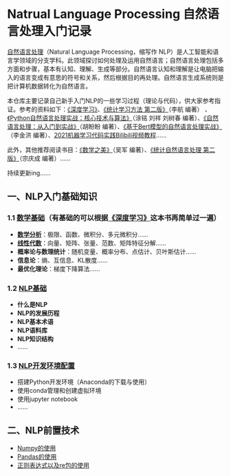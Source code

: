 # Natrual Language Processing 自然语言处理入门记录
[自然语言处理](https://zh.wikipedia.org/wiki/%E8%87%AA%E7%84%B6%E8%AF%AD%E8%A8%80%E5%A4%84%E7%90%86)（Natural Language Processing，缩写作 NLP）是人工智能和语言学领域的分支学科。此领域探讨如何处理及运用自然语言；自然语言处理包括多方面和步骤，基本有认知、理解、生成等部分。自然语言认知和理解是让电脑把输入的语言变成有意思的符号和关系，然后根据目的再处理。自然语言生成系统则是把计算机数据转化为自然语言。

本仓库主要记录自己新手入门NLP的一些学习过程（理论与代码），供大家参考指证。参考的资料如下：[《深度学习》](https://github.com/MingchaoZhu/DeepLearning/blob/master/DL%E4%B8%AD%E6%96%87.pdf)、[《统计学习方法 第二版》](https://item.jd.com/12522197.html)（李航 编著） 、[《Python自然语言处理实战：核心技术与算法》](https://item.jd.com/12375644.html)（涂铭 刘祥 刘树春 编著）、[《自然语言处理：从入门到实战》](https://item.jd.com/12874424.html)（胡盼盼 编著）、[《基于Bert模型的自然语言处理实战》](https://item.jd.com/13357124.html)（李金洪 编著）、[2021机器学习代码实践Bilibili视频教程](https://www.bilibili.com/video/BV14p4y1h7ay?spm_id_from=333.999.0.0)......

此外，其他推荐阅读书目：[《数学之美》](https://item.jd.com/12646983.html)（吴军 编著）、[《统计自然语言处理 第二版》](https://item.jd.com/12646701.html)（宗庆成 编著）......

持续更新ing......

## 一、NLP入门基础知识
### 1.1 [数学基础](https://github.com/Serendipity-zyf/Natrual-Language-Processing/tree/main/%E6%95%B0%E5%AD%A6%E5%9F%BA%E7%A1%80Basic_Math)（有基础的可以根据[《深度学习》](https://github.com/MingchaoZhu/DeepLearning/blob/master/DL%E4%B8%AD%E6%96%87.pdf)这本书再简单过一遍）
* **[数学分析](https://github.com/Serendipity-zyf/Natrual-Language-Processing/blob/main/%E6%95%B0%E5%AD%A6%E5%9F%BA%E7%A1%80Basic_Math/NLP%E6%95%B0%E5%AD%A6%E5%88%86%E6%9E%90%E5%9F%BA%E7%A1%80/NLP%E6%95%B0%E5%AD%A6%E5%88%86%E6%9E%90%E5%9F%BA%E7%A1%80.pdf)**：极限、函数、微积分、多元微积分......
* **[线性代数](https://github.com/Serendipity-zyf/Natrual-Language-Processing/tree/main/%E6%95%B0%E5%AD%A6%E5%9F%BA%E7%A1%80Basic_Math/%E7%BA%BF%E6%80%A7%E4%BB%A3%E6%95%B0)**：向量、矩阵、张量、范数、矩阵特征分解......
* **概率论与数理统计**：随机变量、概率分布、点估计、贝叶斯估计......
* **信息论**：熵、互信息、KL散度......
* **最优化理论**：梯度下降算法......
### 1.2 [NLP基础](https://github.com/Serendipity-zyf/Natrual-Language-Processing/blob/main/NLP%E5%9F%BA%E7%A1%80/NLP_Chap1/NLP_Chap1.pdf)
* **什么是NLP**
* **NLP的发展历程**
* **NLP基本术语**
* **NLP语料库**
* **NLP知识结构**
* ......
### 1.3 [NLP开发环境配置](https://github.com/Serendipity-zyf/Natrual-Language-Processing/blob/main/NLP%E5%BC%80%E5%8F%91%E7%8E%AF%E5%A2%83%E6%90%AD%E5%BB%BA/Readme.md)
* 搭建Python开发环境（Anaconda的下载与使用）
* 使用conda管理和创建虚拟环境
* 使用jupyter notebook
* ......
## 二、NLP前置技术
* [Numpy的使用](https://github.com/Serendipity-zyf/Natrual-Language-Processing/tree/main/Numpy%E3%80%81Pandas%E5%9F%BA%E7%A1%80/Numpy%E5%9F%BA%E7%A1%80)
* [Pandas的使用](https://github.com/Serendipity-zyf/Natrual-Language-Processing/tree/main/Numpy%E3%80%81Pandas%E5%9F%BA%E7%A1%80/Pandas%E5%9F%BA%E7%A1%80)
* [正则表达式以及re包的使用](https://github.com/Serendipity-zyf/Natrual-Language-Processing/tree/main/NLP%E5%9F%BA%E7%A1%80/NLP_Chap2)
